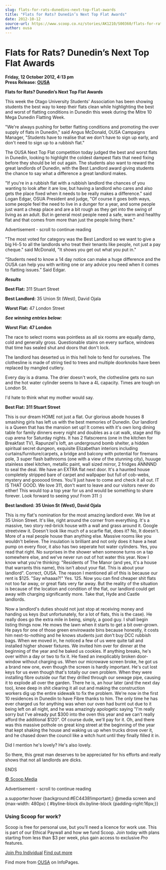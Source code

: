 ```yaml
---
slug: flats-for-rats-dunedins-next-top-flat-awards
title: "Flats for Rats? Dunedin’s Next Top Flat Awards"
date: 2012-10-12
source-url: https://www.scoop.co.nz/stories/AK1210/S00360/flats-for-rats-dunedins-next-top-flat-awards.htm
author: ousa
---
```

Flats for Rats? Dunedin’s Next Top Flat Awards
==============================================

**Friday, 12 October 2012, 4:13 pm**  
**Press Release: [OUSA](https://info.scoop.co.nz/OUSA)**

  
  
**Flats for Rats? Dunedin’s Next Top Flat Awards**

This week the Otago University Students' Association has been showing students the best way to keep their flats clean while highlighting the best and worst of flatting conditions in Dunedin this week during the Mitre 10 Mega Dunedin Flatting Week.

\"We're always pushing for better flatting conditions and promoting the over supply of flats in Dunedin," said Angus McDonald, OUSA Campaigns Manager, "Students have to realise that we don't have to sign up early, and don't need to sign up to a rubbish flat."

The OUSA Next Top Flat competition today judged the best and worst flats in Dunedin, looking to highlight the coldest dampest flats that need fixing before they should be let out again. The students also want to reward the great landlords of Dunedin, with the Best Landlord award giving students the chance to say what a difference a great landlord makes.

"If you're in a rubbish flat with a rubbish landlord the chances of you wanting to look after it are low, but having a landlord who cares and also gets the place fixed when it needs to be really makes a difference." said Logan Edgar, OSUA President and judge, "Of course it goes both ways, some people feel the need to live in a dunger for a year, and some people just want a cheap place and are a bit rough as they get into the swing of living as an adult. But in general most people need a safe, warm and healthy flat and that comes from more than just the people living there."

Advertisement - scroll to continue reading





"The most voted for category was the Best Landlord so we want to give a big Hi-5 to all the landlords who treat their tenants like people, not just a pay cheque." said McDonald, "It shows you get out what you put in."

  
“Students need to know a 14 day notice can make a huge difference and the OUSA can help you with writing one or any advice you need when it comes to flatting issues.” Said Edgar.

**_Results_**  
  
**Best Flat:** 311 Stuart Street  
  
**Best Landlord:** 35 Union St (West), David Ojala  
  
**Worst Flat:** 47 London Street

**_See winning entries below:_**  
  
**Worst Flat: 47 London**  
  
The race to select rooms was pointless as all six rooms are equally damp, cold and generally gross. Questionable stains on every surface, windows that time has sealed shut and doors that don't lock.

The landlord has deserted us in this hell hole to fend for ourselves. The clothesline is made of string tied to trees and multiple doorknobs have been replaced by mangled cutlery.

Every day is a drama. The drier doesn't work, the clothesline gets no sun and the hot water cylinder seems to have a 4L capacity. Times are tough on London St.

I'd hate to think what my mother would say.

  
**Best Flat: 311 Stuart Street**  
  
This is our dream HOME not just a flat. Our glorious abode houses 8 smashing girls has left us with the best memories of Dunedin. Our landlord is a Queen that has the mansion set up! It comes with it's own long dining table for family dinners every night and doubles as a cat walk, stage and flip cup arena for Saturday nights. It has 2 flatscreens (one in the kitchen for Breakfast TV), Rapunzel's loft, an underground bomb shelter, a hidden spiritual secret dungeon, exquisite Elizabethan interiors including curtains/furniture/carpets, a bridge and balcony with potential for firemans pole, 3 super flash bathrooms (one with a view of the stunning city), huuuge stainless steel kitchen, metallic paint, wall sized mirror, 2 fridges ANNNND to seal the deal. We have an EXTRA flat next door. It's a haunted house completely stripped bare of carpet and wallpaper but full of cob-webs, mystery and goooood times. You'll just have to come and check it all out. IT IS THAT GOOD. We love 311, don't want to leave and our visitors never do either! This would top a top year for us and would be something to share forever. Look forward to seeing you! From 311 :)

  
**Best landlord: 35 Union St (West), David Ojala**  
  
This is my flat's nomination for the most amazing landlord ever. We live at 35 Union Street. It's like, right around the corner from everything. It's a massive, two story red-brick house with a wall and grass around it. Google streetview it. Doesn't look like much of a scarfie flat, does it? No, It doesn't. More of a real people house than anything else. Massive rooms like you wouldn't believe. The insulation is brilliant and not only does it have a heat pump on every floor, it also has two seperate hot water cylinders. Yes, you read that right. No surprises in the shower when someone turns on a tap somewhere else, and we've never run out of hot water this year. Now I know what you're thinking: "Residents of The Manor (and yes, it's a house that warrants this name), this isn't about your flat. This is about your landlord". Correct, OUSA. The reason I mentioned all of this is because our rent is $125. "Say whaaaa?!" Yes. 125. Now you can find cheaper shit flats not too far away, or great flats very far away. But the reality of the situation is because of the location and condition of the flat, our landlord could get away with charging significantly more. Take that, Hyde and Castle landlords.

Now a landlord's duties should not just stop at receiving money and handing us keys (but unfortunately, for a lot of flats, this is the case). He really does go the extra mile in being, simply, a good guy. I shall begin listing things now. He mows the lawn when it starts to get a bit over-grown. He pays for one of those green envirowaste bins because honestly, it costs him next-to-nothing and he knows students just don't buy DCC rubbish bags. When we moved in, he noticed a few of us were quite tall and installed higher shower fixtures. We invited him over for dinner at the beginning of the year and he baked us cookies. If anything breaks, he's over within a day or two to fix it. He fixed an inexplicably broken door-window without charging us. When our microwave screen broke, he got us a brand new one, even though the screen is hardly important. He's cut lost keys for us even though that's totally our own problem. When they were installing fibre outside our flat they drilled through our sewage pipe, causing it to explode all over the garden. There he is, an hour later (and the next day too), knee deep in shit clearing it all out and making the construction workers dig up the entire sidewalk to fix the problem. We're now in the first 10 residences in Dunedin to have Fibre thanks to him. The only time he has ever charged us for anything was when our oven had burnt out due to it being left on all night, and he was amazingly apologetic saying "I'm really sorry but I've already put $300 into the oven this year and we can't really afford the additional $120". Of course dude, we'll pay for it. Oh, and there was this massive pothole on great king street at the beginning of the year that kept shaking the house and waking us up when trucks drove over it, and he chased down the council like a witch hunt until they finally filled it in.

Did I mention he's lovely? He's also lovely.

So there, this great man deserves to be appreciated for his efforts and really shows that not all landlords are dicks.

ENDS

  

[© Scoop Media](http://www.scoop.co.nz/about/terms.html)  

Advertisement - scroll to continue reading



a.supporter:hover {background:#EC4438!important;} @media screen and (max-width: 480px) { #byline-block div.byline-block {padding-right:16px;}}

### Using Scoop for work?

Scoop is free for personal use, but you’ll need a licence for work use. This is part of our Ethical Paywall and how we fund Scoop. Join today with plans starting from less than $3 per week, plus gain access to exclusive _Pro_ features.  
  
[Join Pro Individual](https://pro.scoop.co.nz/Individual/?from=ProIn24) [Find out more](https://pro.scoop.co.nz/using-scoop-for-work/?from=ProIn24)

Find more from [OUSA](https://info.scoop.co.nz/OUSA) on InfoPages.